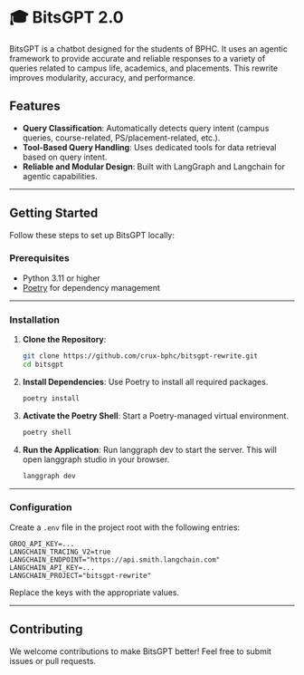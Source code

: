 # 🎓 BitsGPT 2.0

BitsGPT is a chatbot designed for the students of BPHC. It uses an agentic framework to provide accurate and reliable responses to a variety of queries related to campus life, academics, and placements. This rewrite improves modularity, accuracy, and performance.

## Features

- **Query Classification**: Automatically detects query intent (campus queries, course-related, PS/placement-related, etc.).
- **Tool-Based Query Handling**: Uses dedicated tools for data retrieval based on query intent.
- **Reliable and Modular Design**: Built with LangGraph and Langchain for agentic capabilities.

---

## Getting Started

Follow these steps to set up BitsGPT locally:

### Prerequisites

- Python 3.11 or higher
- [Poetry](https://python-poetry.org/) for dependency management

---

### Installation

1. **Clone the Repository**:

   ```bash
   git clone https://github.com/crux-bphc/bitsgpt-rewrite.git
   cd bitsgpt
   ```

2. **Install Dependencies**:
   Use Poetry to install all required packages.

   ```bash
   poetry install
   ```

3. **Activate the Poetry Shell**:
   Start a Poetry-managed virtual environment.

   ```bash
   poetry shell
   ```

4. **Run the Application**:
   Run langgraph dev to start the server. This will open langgraph studio in your browser.

   ```bash
   langgraph dev
   ```

---

### Configuration

Create a `.env` file in the project root with the following entries:

```env
GROQ_API_KEY=...
LANGCHAIN_TRACING_V2=true
LANGCHAIN_ENDPOINT="https://api.smith.langchain.com"
LANGCHAIN_API_KEY=...
LANGCHAIN_PROJECT="bitsgpt-rewrite"
```

Replace the keys with the appropriate values.

---

## Contributing

We welcome contributions to make BitsGPT better! Feel free to submit issues or pull requests.
